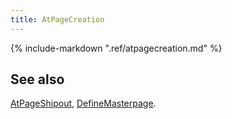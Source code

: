 ```yaml
---
title: AtPageCreation
---
```

{% include-markdown ".ref/atpagecreation.md" %}


## See also

[AtPageShipout](atpageshipout.md), [DefineMasterpage](definemasterpage.md).
